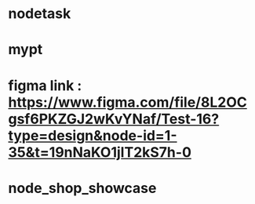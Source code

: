 # nodetask
# mypt


# figma link :  https://www.figma.com/file/8L2OCgsf6PKZGJ2wKvYNaf/Test-16?type=design&node-id=1-35&t=19nNaKO1jlT2kS7h-0
# node_shop_showcase
